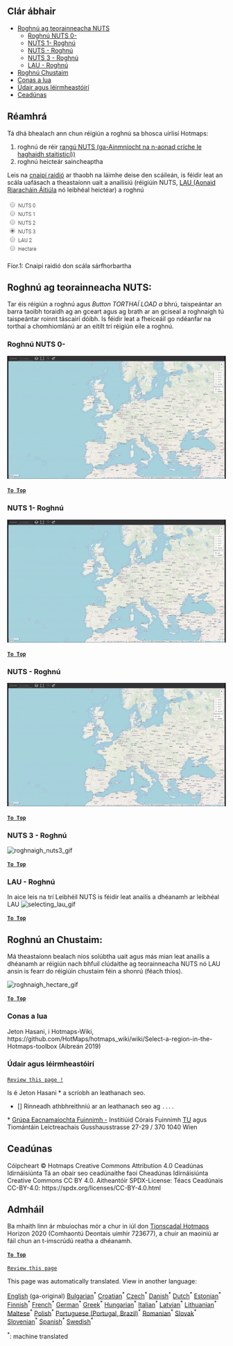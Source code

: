 <h2> Clár ábhair </h2><ul><li> <a href="#Selection-by-NUTS-boundaries">Roghnú ag teorainneacha NUTS</a> <ul><li> <a href="#NUTS-0--Selection">Roghnú NUTS 0-</a> </li><li> <a href="#NUTS-1--Selection">NUTS 1- Roghnú</a> </li><li> <a href="#NUTS-2--Selection">NUTS - Roghnú</a> </li><li> <a href="#NUTS-3--Selection">NUTS 3 - Roghnú</a> </li><li> <a href="#LAU--Selection">LAU - Roghnú</a> </li></ul></li><li> <a href="#Custom-Selection">Roghnú Chustaim</a> </li><li> <a href="#How-to-cite">Conas a lua</a> </li><li> <a href="#Authors-and-reviewers">Údair agus léirmheastóirí</a> </li><li> <a href="#License">Ceadúnas</a> </li></ul><h2> Réamhrá </h2><p> Tá dhá bhealach ann chun réigiún a roghnú sa bhosca uirlisí Hotmaps: </p><ol><li> roghnú de réir <a href="https://ec.europa.eu/eurostat/web/nuts/background">rangú NUTS (ga-Ainmníocht na n-aonad críche le haghaidh staitisticí))</a> </li><li> roghnú heicteár saincheaptha </li></ol><p> Leis na <a href="#Fig1">cnaipí raidió</a> ar thaobh na láimhe deise den scáileán, is féidir leat an scála uafásach a theastaíonn uait a anailísiú (réigiúin NUTS, <a href="https://ec.europa.eu/eurostat/web/nuts/local-administrative-units">LAU (Aonaid Riaracháin Áitiúla</a> nó leibhéal heictéar) a roghnú </p><p> <a name="Fig1"><img alt="radio_buttons_png" src="https://github.com/HotMaps/hotmaps_wiki/blob/master/Images/general_tool_functionalities_and_structure/radio_buttons.png"/></a> </p><p> Fíor.1: Cnaipí raidió don scála sárfhorbartha </p><h2> Roghnú ag teorainneacha NUTS: </h2><p> Tar éis réigiún a roghnú agus <em>Button TORTHAÍ LOAD a</em> bhrú, taispeántar an barra taoibh toraidh ag an gceart agus ag brath ar an gciseal a roghnaigh tú taispeántar roinnt táscairí dóibh. Is féidir leat a fheiceáil go ndéanfar na torthaí a chomhiomlánú ar an eitilt trí réigiún eile a roghnú. </p><h3> Roghnú NUTS 0- </h3><p><img alt="selecting_nuts0_gif" src="https://github.com/HotMaps/hotmaps_wiki/blob/master/Images/general_tool_functionalities_and_structure/selecting_nuts0.gif"/></p><p><ins> <code><strong><a href="#table-of-contents">To Top</a></strong></code> </ins> </p><h3> NUTS 1- Roghnú </h3><p><img alt="roghnaigh_nuts1_gif" src="https://github.com/HotMaps/hotmaps_wiki/blob/master/Images/general_tool_functionalities_and_structure/selecting_nuts1.gif"/></p><p><ins> <code><strong><a href="#table-of-contents">To Top</a></strong></code> </ins> </p><h3> NUTS - Roghnú </h3><p><img alt="roghnaigh_nuts2_gif" src="https://github.com/HotMaps/hotmaps_wiki/blob/master/Images/general_tool_functionalities_and_structure/selecting_nuts2.gif"/></p><p><ins> <code><strong><a href="#table-of-contents">To Top</a></strong></code> </ins> </p><h3> NUTS 3 - Roghnú </h3><p><img alt="roghnaigh_nuts3_gif" src="https://github.com/HotMaps/hotmaps_wiki/blob/master/Images/general_tool_functionalities_and_structure/selecting_nuts3.gif"/></p><p><ins> <code><strong><a href="#table-of-contents">To Top</a></strong></code> </ins> </p><h3> LAU - Roghnú </h3><p> In aice leis na trí Leibhéil NUTS is féidir leat anailís a dhéanamh ar leibhéal LAU <img alt="selecting_lau_gif" src="https://github.com/HotMaps/hotmaps_wiki/blob/master/Images/general_tool_functionalities_and_structure/selecting_lau.gif"/></p><p><ins> <code><strong><a href="#table-of-contents">To Top</a></strong></code> </ins> </p><h2> Roghnú an Chustaim: </h2><p> Má theastaíonn bealach níos solúbtha uait agus más mian leat anailís a dhéanamh ar réigiún nach bhfuil clúdaithe ag teorainneacha NUTS nó LAU ansin is fearr do réigiúin chustaim féin a shonrú (féach thíos). </p><p><img alt="roghnaigh_hectare_gif" src="https://github.com/HotMaps/hotmaps_wiki/blob/master/Images/general_tool_functionalities_and_structure/selecting_hectare.gif"/></p><p><ins> <code><strong><a href="#table-of-contents">To Top</a></strong></code> </ins> </p><h3> Conas a lua </h3><p> Jeton Hasani, i Hotmaps-Wiki, https://github.com/HotMaps/hotmaps_wiki/wiki/Select-a-region-in-the-Hotmaps-toolbox (Aibreán 2019) </p><h3> Údair agus léirmheastóirí </h3><p> <code><a href="https://github.com/HotMaps/hotmaps_wiki/wiki/How-to-select-a-region-in-the-Hotmaps-toolbox/_edit">Review this page !</a></code> </p> <p> Is é Jeton Hasani * a scríobh an leathanach seo. </p><ul><li> [] Rinneadh athbhreithniú ar an leathanach seo ag <code>....</code> </li></ul><p> * <a href="https://eeg.tuwien.ac.at/">Grúpa Eacnamaíochta Fuinnimh -</a> Institiúid Córais Fuinnimh <a href="https://eeg.tuwien.ac.at/">TU</a> agus Tiomántáin Leictreachais Gusshausstrasse 27-29 / 370 1040 Wien </p><h2> Ceadúnas </h2><p> Cóipcheart © Hotmaps Creative Commons Attribution 4.0 Ceadúnas Idirnáisiúnta Tá an obair seo ceadúnaithe faoi Cheadúnas Idirnáisiúnta Creative Commons CC BY 4.0. Aitheantóir SPDX-License: Téacs Ceadúnais CC-BY-4.0: https://spdx.org/licenses/CC-BY-4.0.html </p><h2> Admháil </h2><p> Ba mhaith linn ár mbuíochas mór a chur in iúl don <a href="https://www.hotmaps-project.eu">Tionscadal Hotmaps</a> Horizon 2020 (Comhaontú Deontais uimhir 723677), a chuir an maoiniú ar fáil chun an t-imscrúdú reatha a dhéanamh. </p><p><ins> <code><strong><a href="#table-of-contents">To Top</a></strong></code> </ins> </p><p> <code><a href="https://github.com/HotMaps/hotmaps_wiki/wiki/How-to-select-a-region-in-the-Hotmaps-toolbox/_edit">Review this page</a></code> </p>

This page was automatically translated. View in another language:

[English](../en/Select-a-region-in-the-Hotmaps-toolbox.md) (ga-original) [Bulgarian](../bg/Select-a-region-in-the-Hotmaps-toolbox.md)<sup>\*</sup> [Croatian](../hr/Select-a-region-in-the-Hotmaps-toolbox.md)<sup>\*</sup> [Czech](../cs/Select-a-region-in-the-Hotmaps-toolbox.md)<sup>\*</sup> [Danish](../da/Select-a-region-in-the-Hotmaps-toolbox.md)<sup>\*</sup> [Dutch](../nl/Select-a-region-in-the-Hotmaps-toolbox.md)<sup>\*</sup> [Estonian](../et/Select-a-region-in-the-Hotmaps-toolbox.md)<sup>\*</sup> [Finnish](../fi/Select-a-region-in-the-Hotmaps-toolbox.md)<sup>\*</sup> [French](../fr/Select-a-region-in-the-Hotmaps-toolbox.md)<sup>\*</sup> [German](../de/Select-a-region-in-the-Hotmaps-toolbox.md)<sup>\*</sup> [Greek](../el/Select-a-region-in-the-Hotmaps-toolbox.md)<sup>\*</sup> [Hungarian](../hu/Select-a-region-in-the-Hotmaps-toolbox.md)<sup>\*</sup>  [Italian](../it/Select-a-region-in-the-Hotmaps-toolbox.md)<sup>\*</sup> [Latvian](../lv/Select-a-region-in-the-Hotmaps-toolbox.md)<sup>\*</sup> [Lithuanian](../lt/Select-a-region-in-the-Hotmaps-toolbox.md)<sup>\*</sup> [Maltese](../mt/Select-a-region-in-the-Hotmaps-toolbox.md)<sup>\*</sup> [Polish](../pl/Select-a-region-in-the-Hotmaps-toolbox.md)<sup>\*</sup> [Portuguese (Portugal, Brazil)](../pt/Select-a-region-in-the-Hotmaps-toolbox.md)<sup>\*</sup> [Romanian](../ro/Select-a-region-in-the-Hotmaps-toolbox.md)<sup>\*</sup> [Slovak](../sk/Select-a-region-in-the-Hotmaps-toolbox.md)<sup>\*</sup> [Slovenian](../sl/Select-a-region-in-the-Hotmaps-toolbox.md)<sup>\*</sup> [Spanish](../es/Select-a-region-in-the-Hotmaps-toolbox.md)<sup>\*</sup> [Swedish](../sv/Select-a-region-in-the-Hotmaps-toolbox.md)<sup>\*</sup> 

<sup>\*</sup>: machine translated
